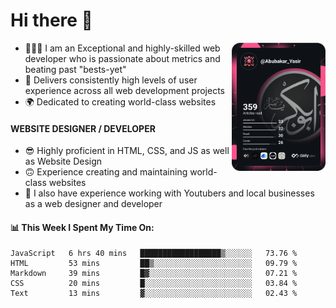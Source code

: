 <link rel="stylesheet" href="./main.css">

# Hi there 👋
<a href="https://app.daily.dev/Abubakar_Yasir"><img src="https://github.com/AbubakarYasir/AbubakarYasir/blob/main/devcard.svg" align="right" width="150" alt="Abubakar Yasir's Dev Card"/></a>

- 👨🏻‍💻 I am an Exceptional and highly-skilled web developer who is passionate about metrics and beating past "bests-yet"
- 👤 Delivers consistently high levels of user experience across all web development projects
- 🌍 Dedicated to creating world-class websites

#### WEBSITE DESIGNER / DEVELOPER

- 😎 Highly proficient in HTML, CSS, and JS
as well as Website Design
- 🙃 Experience creating and maintaining world-class websites
- 💼 I also have experience working with Youtubers and local businesses as a web designer and developer

#### 📊 This Week I Spent My Time On:
<!--START_SECTION:waka-->
```text
JavaScript   6 hrs 40 mins   ██████████████████▒░░░░░░   73.76 % 
HTML         53 mins         ██▒░░░░░░░░░░░░░░░░░░░░░░   09.79 % 
Markdown     39 mins         █▓░░░░░░░░░░░░░░░░░░░░░░░   07.21 % 
CSS          20 mins         █░░░░░░░░░░░░░░░░░░░░░░░░   03.84 % 
Text         13 mins         ▓░░░░░░░░░░░░░░░░░░░░░░░░   02.43 % 
```
<!--END_SECTION:waka-->


\
&nbsp;
\
&nbsp;
\
&nbsp;
\
&nbsp;

